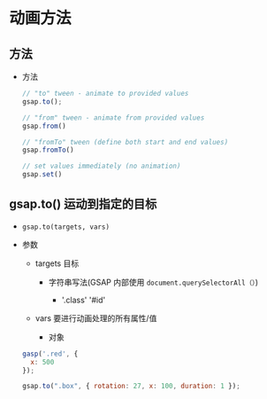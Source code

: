 # 动画方法

## 方法

+ 方法

  ```js
  // "to" tween - animate to provided values
  gsap.to();

  // "from" tween - animate from provided values
  gsap.from()

  // "fromTo" tween (define both start and end values)
  gsap.fromTo()

  // set values immediately (no animation)
  gsap.set()
  ```

## gsap.to() 运动到指定的目标

+ `gsap.to(targets, vars)`

+ 参数

  + targets 目标

    + 字符串写法(GSAP 内部使用 `document.querySelectorAll（）`)

      + '.class' '#id'

  + vars 要进行动画处理的所有属性/值

    + 对象

  ```js
  gasp('.red', {
    x: 500
  });

  gsap.to(".box", { rotation: 27, x: 100, duration: 1 });
  ```
